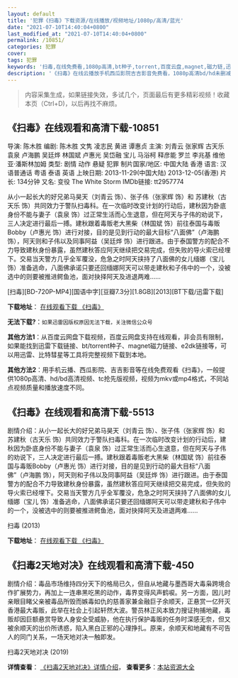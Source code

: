 ```yaml
---
layout: default
title: '犯罪《扫毒》下载资源/在线播放/视频地址/1080p/高清/蓝光'
date: "2021-07-10T14:40:04+0800"
last_modified_at: "2021-07-10T14:40:04+0800"
permalink: /10851/
categories: 犯罪
cover:
tags: 犯罪
keywords: '扫毒,在线免费看,1080p高清,bt种子,torrent,百度云盘,magnet,磁力链,迅雷下载资源'
description: '《扫毒》在线云播放手机西瓜影院吉吉影音免费看，1080p高清bd/hd未删减完整版和tc抢先枪版，mkv/mp4格式，附带bt/torrent种子、magnet/磁力链、百度云盘、网盘资源迅雷下载链接'
---
```


>内容采集生成，如果链接失效，多试几个，页面最后有更多精彩视频！收藏本页（Ctrl+D)，以后再找不麻烦。


## 《扫毒》在线观看和高清下载-10851

导演: 陈木胜 编剧: 陈木胜 文隽 凌志民 黄进 谭惠贞 主演: 刘青云 张家辉 古天乐 袁泉 卢海鹏 吴廷烨 林国斌 卢惠光 吴岱融 宝儿 马浴柯 释彦能 罗兰 李兆基 维他亚·潘斯林加姆 类型: 剧情 动作 悬疑 犯罪 制片国家/地区: 中国大陆 香港 语言: 汉语普通话 粤语 泰语 英语 上映日期: 2013-11-29(中国大陆) 2013-12-05(香港) 片长: 134分钟 又名: 变役 The White Storm IMDb链接: tt2957774

从小一起长大的好兄弟马昊天（刘青云 饰）、张子伟（张家辉 饰）和 苏建秋（古天乐 饰）共同效力于警队扫毒科。在一次临时改变计划的行动后，建秋因为卧底身份不能与妻子（袁泉 饰）过正常生活而心生退意，但在阿天与子伟的劝说下，三人决定进行最后一搏。建秋跟着毒贩老大黑柴（林国斌 饰）前往泰国与毒贩Bobby（卢惠光 饰）进行对接，目的是见到行动的最大目标“八面佛”（卢海鹏 饰），阿天则和子伟以及同事阿益（吴廷烨 饰）进行跟进。由于泰国警方的配合不力导致建秋身份暴露，虽然建秋答应阿天继续把交易完成，但失败的导火索已经埋下。交易当天警方几乎全军覆没，危急之时阿天挟持了八面佛的女儿缅娜（宝儿 饰）准备逃命，八面佛承诺只要还回缅娜阿天可以带走建秋和子伟中的一个，没被选中的则要被推进鳄鱼池，面对抉择阿天及进退两难……


[扫毒][BD-720P-MP4][国语中字][豆瓣7.3分][1.8GB][2013][BT下载/迅雷下载]

**下载地址**： [在线观看下载 《扫毒》](https://www.btdx8.com/torrent/the_white_storm_2013.html) 


**无法下载?**：`如果迅雷因版权原因无法下载，关注微信公众号 `

**其他方法1**：从百度云网盘下载视频，百度云网盘支持在线观看，非会员有限制，如果能找到迅雷下载链接、bt/torrent种子、magnet磁力链接、e2dk链接等，可以用迅雷、比特彗星等工具将完整视频下载到本地。

**其他方法2**：用手机云播、西瓜影院、吉吉影音等在线免费观看《扫毒》，一般提供1080p高清、hd/bd高清视频、tc抢先版视频，视频为mkv或mp4格式，不同站点视频质量和播放速度不同。


## 《扫毒》在线观看和高清下载-5513

剧情介绍：从小一起长大的好兄弟马昊天（刘青云 饰）、张子伟（张家辉 饰）和 苏建秋（古天乐 饰）共同效力于警队扫毒科。在一次临时改变计划的行动后，建秋因为卧底身份不能与妻子（袁泉 饰）过正常生活而心生退意，但在阿天与子伟的劝说下，三人决定进行最后一搏。建秋跟着毒贩老大黑柴（林国斌 饰）前往泰国与毒贩Bobby（卢惠光 饰）进行对接，目的是见到行动的最大目标“八面佛”（卢海鹏 饰），阿天则和子伟以及同事阿益（吴廷烨 饰）进行跟进。由于泰国警方的配合不力导致建秋身份暴露，虽然建秋答应阿天继续把交易完成，但失败的导火索已经埋下。交易当天警方几乎全军覆没，危急之时阿天挟持了八面佛的女儿缅娜（宝儿 饰）准备逃命，八面佛承诺只要还回缅娜阿天可以带走建秋和子伟中的一个，没被选中的则要被推进鳄鱼池，面对抉择阿天及进退两难……


扫毒 (2013)

**下载地址**： [在线观看下载 《扫毒》](https://www.btbtdy.me/btdy/dy2124.html) 


## 《扫毒2天地对决》在线观看和高清下载-450

剧情介绍：毒品市场维持四分天下的格局已久，但自从地藏与墨西哥大毒枭跨境合作扩展势力，再加上一连串黑吃黑的动作，毒界变得风声鹤唳。另一方面，因儿时亲眼目睹父亲被毒品所毁而嫉毒如仇的慈善家兼金融巨子余顺天，正悬赏一亿歼灭香港最大毒贩，此举在社会上引起轩然大波。警员林正风本致力搜证拘捕地藏，毒贩却因巨额悬赏导致人身安全受威胁，他在执行保护毒贩的任务时深感无奈，但又被余顺天的出价所诱惑，陷入黑白正邪的心理挣扎。原来，余顺天和地藏有不可告人的同门关系，一场天地对决一触即发。


扫毒2天地对决 (2019)

**详情查看**： [《扫毒2天地对决》详情介绍](/movie/450/)， **查看更多**：[本站资源大全](/movie/t/all/)

